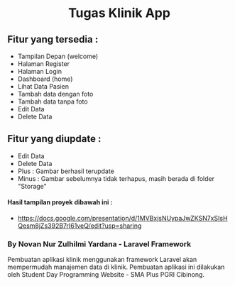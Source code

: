 # <p align="center">Tugas Klinik App</p>

## Fitur yang tersedia :

- Tampilan Depan (welcome)
- Halaman Register
- Halaman Login
- Dashboard (home)
- Lihat Data Pasien
- Tambah data dengan foto
- Tambah data tanpa foto
- Edit Data
- Delete Data

## Fitur yang diupdate :
- Edit Data
- Delete Data
- Plus     : Gambar berhasil terupdate
- Minus    : Gambar sebelumnya tidak terhapus, masih berada di folder "Storage"

#### Hasil tampilan proyek dibawah ini :
- https://docs.google.com/presentation/d/1MVBxjsNUypaJwZKSN7xSIsHQesm8jZs392B7rI61veQ/edit?usp=sharing
    
### By Novan Nur Zulhilmi Yardana - Laravel Framework
Pembuatan aplikasi klinik menggunakan framework Laravel akan mempermudah manajemen data di klinik. Pembuatan aplikasi ini dilakukan oleh Student Day Programming Website - SMA Plus PGRI Cibinong.